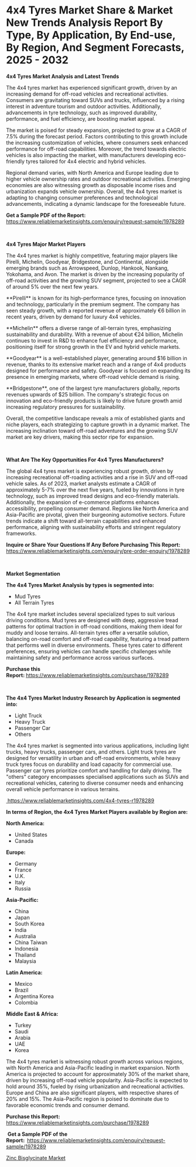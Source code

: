 <p><h1>4x4 Tyres Market Share & Market New Trends Analysis Report By Type, By Application, By End-use, By Region, And Segment Forecasts, 2025 - 2032</h1></p><p><strong>4x4 Tyres Market Analysis and Latest Trends</strong></p>
<p><p>The 4x4 tyres market has experienced significant growth, driven by an increasing demand for off-road vehicles and recreational activities. Consumers are gravitating toward SUVs and trucks, influenced by a rising interest in adventure tourism and outdoor activities. Additionally, advancements in tyre technology, such as improved durability, performance, and fuel efficiency, are boosting market appeal.</p><p>The market is poised for steady expansion, projected to grow at a CAGR of 7.5% during the forecast period. Factors contributing to this growth include the increasing customization of vehicles, where consumers seek enhanced performance for off-road capabilities. Moreover, the trend towards electric vehicles is also impacting the market, with manufacturers developing eco-friendly tyres tailored for 4x4 electric and hybrid vehicles.</p><p>Regional demand varies, with North America and Europe leading due to higher vehicle ownership rates and outdoor recreational activities. Emerging economies are also witnessing growth as disposable income rises and urbanization expands vehicle ownership. Overall, the 4x4 tyres market is adapting to changing consumer preferences and technological advancements, indicating a dynamic landscape for the foreseeable future.</p></p>
<p><strong>Get a Sample PDF of the Report:&nbsp;</strong> <a href="https://www.reliablemarketinsights.com/enquiry/request-sample/1978289?utm_campaign=3523&utm_medium=2&utm_source=Github&utm_content=ia&utm_term=02042025&utm_id=4x4-tyres">https://www.reliablemarketinsights.com/enquiry/request-sample/1978289</a></p>
<p>&nbsp;</p>
<p><strong>4x4 Tyres Major Market Players</strong></p>
<p><p>The 4x4 tyres market is highly competitive, featuring major players like Pirelli, Michelin, Goodyear, Bridgestone, and Continental, alongside emerging brands such as Arrowspeed, Dunlop, Hankook, Nankang, Yokohama, and Avon. The market is driven by the increasing popularity of off-road activities and the growing SUV segment, projected to see a CAGR of around 5% over the next few years.</p><p>**Pirelli** is known for its high-performance tyres, focusing on innovation and technology, particularly in the premium segment. The company has seen steady growth, with a reported revenue of approximately €6 billion in recent years, driven by demand for luxury 4x4 vehicles.</p><p>**Michelin** offers a diverse range of all-terrain tyres, emphasizing sustainability and durability. With a revenue of about €24 billion, Michelin continues to invest in R&D to enhance fuel efficiency and performance, positioning itself for strong growth in the EV and hybrid vehicle markets.</p><p>**Goodyear** is a well-established player, generating around $16 billion in revenue, thanks to its extensive market reach and a range of 4x4 products designed for performance and safety. Goodyear is focused on expanding its presence in emerging markets, where off-road vehicle demand is rising.</p><p>**Bridgestone**, one of the largest tyre manufacturers globally, reports revenues upwards of $25 billion. The company's strategic focus on innovation and eco-friendly products is likely to drive future growth amid increasing regulatory pressures for sustainability.</p><p>Overall, the competitive landscape reveals a mix of established giants and niche players, each strategizing to capture growth in a dynamic market. The increasing inclination toward off-road adventures and the growing SUV market are key drivers, making this sector ripe for expansion.</p></p>
<p>&nbsp;</p>
<p><strong>What Are The Key Opportunities For 4x4 Tyres Manufacturers?</strong></p>
<p><p>The global 4x4 tyres market is experiencing robust growth, driven by increasing recreational off-roading activities and a rise in SUV and off-road vehicle sales. As of 2023, market analysts estimate a CAGR of approximately 5-7% over the next five years, fueled by innovations in tyre technology, such as improved tread designs and eco-friendly materials. Additionally, the expansion of e-commerce platforms enhances accessibility, propelling consumer demand. Regions like North America and Asia-Pacific are pivotal, given their burgeoning automotive sectors. Future trends indicate a shift toward all-terrain capabilities and enhanced performance, aligning with sustainability efforts and stringent regulatory frameworks.</p></p>
<p><strong>Inquire or Share Your Questions If Any Before Purchasing This Report:</strong> <a href="https://www.reliablemarketinsights.com/enquiry/pre-order-enquiry/1978289?utm_campaign=3523&utm_medium=2&utm_source=Github&utm_content=ia&utm_term=02042025&utm_id=4x4-tyres">https://www.reliablemarketinsights.com/enquiry/pre-order-enquiry/1978289</a></p>
<p>&nbsp;</p>
<p><strong>Market Segmentation</strong></p>
<p><strong>The 4x4 Tyres Market Analysis by types is segmented into:</strong></p>
<p><ul><li>Mud Tyres</li><li>All Terrain Tyres</li></ul></p>
<p><p>The 4x4 tyre market includes several specialized types to suit various driving conditions. Mud tyres are designed with deep, aggressive tread patterns for optimal traction in off-road conditions, making them ideal for muddy and loose terrains. All-terrain tyres offer a versatile solution, balancing on-road comfort and off-road capability, featuring a tread pattern that performs well in diverse environments. These tyres cater to different preferences, ensuring vehicles can handle specific challenges while maintaining safety and performance across various surfaces.</p></p>
<p><strong>Purchase this Report:&nbsp;</strong><a href="https://www.reliablemarketinsights.com/purchase/1978289?utm_campaign=3523&utm_medium=2&utm_source=Github&utm_content=ia&utm_term=02042025&utm_id=4x4-tyres">https://www.reliablemarketinsights.com/purchase/1978289</a></p>
<p>&nbsp;</p>
<p><strong>The 4x4 Tyres Market Industry Research by Application is segmented into:</strong></p>
<p><ul><li>Light Truck</li><li>Heavy Truck</li><li>Passenger Car</li><li>Others</li></ul></p>
<p><p>The 4x4 tyres market is segmented into various applications, including light trucks, heavy trucks, passenger cars, and others. Light truck tyres are designed for versatility in urban and off-road environments, while heavy truck tyres focus on durability and load capacity for commercial use. Passenger car tyres prioritize comfort and handling for daily driving. The "others" category encompasses specialised applications such as SUVs and recreational vehicles, catering to diverse consumer needs and enhancing overall vehicle performance in various terrains.</p></p>
<p><a href="https://www.reliablemarketinsights.com/4x4-tyres-r1978289?utm_campaign=3523&utm_medium=2&utm_source=Github&utm_content=ia&utm_term=02042025&utm_id=4x4-tyres">&nbsp;https://www.reliablemarketinsights.com/4x4-tyres-r1978289</a></p>
<p><strong>In terms of Region, the 4x4 Tyres Market Players available by Region are:</strong></p>
<p>
    <p> <strong> North America: </strong>
        <ul>
            <li>United States</li>
            <li>Canada</li>
        </ul>
        </p> 
    <p> <strong> Europe: </strong>
        <ul>
            <li>Germany</li>
            <li>France</li>
            <li>U.K.</li>
            <li>Italy</li>
            <li>Russia</li>
        </ul>
        </p> 
    <p> <strong> Asia-Pacific: </strong>
        <ul>
            <li>China</li>
            <li>Japan</li>
            <li>South Korea</li>
            <li>India</li>
            <li>Australia</li>
            <li>China Taiwan</li>
            <li>Indonesia</li>
            <li>Thailand</li>
            <li>Malaysia</li>
        </ul>
        </p> 
    <p> <strong> Latin America: </strong>
        <ul>
            <li>Mexico</li>
            <li>Brazil</li>
            <li>Argentina Korea</li>
            <li>Colombia</li>
        </ul>
        </p> 
    <p> <strong> Middle East & Africa: </strong>
        <ul>
            <li>Turkey</li>
            <li>Saudi</li>
            <li>Arabia</li>
            <li>UAE</li>
            <li>Korea</li>
        </ul>
    </p>
    </p>
<p><p>The 4x4 tyres market is witnessing robust growth across various regions, with North America and Asia-Pacific leading in market expansion. North America is projected to account for approximately 30% of the market share, driven by increasing off-road vehicle popularity. Asia-Pacific is expected to hold around 35%, fueled by rising urbanization and recreational activities. Europe and China are also significant players, with respective shares of 20% and 15%. The Asia-Pacific region is poised to dominate due to favorable economic trends and consumer demand.</p></p>
<p><strong>Purchase this Report: </strong><a href="https://www.reliablemarketinsights.com/purchase/1978289?utm_campaign=3523&utm_medium=2&utm_source=Github&utm_content=ia&utm_term=02042025&utm_id=4x4-tyres">https://www.reliablemarketinsights.com/purchase/1978289</a></p>
<p>&nbsp;<strong>Get a Sample PDF of the Report:&nbsp;&nbsp;</strong><a href="https://www.reliablemarketinsights.com/enquiry/request-sample/1978289?utm_campaign=3523&utm_medium=2&utm_source=Github&utm_content=ia&utm_term=02042025&utm_id=4x4-tyres">https://www.reliablemarketinsights.com/enquiry/request-sample/1978289</a></p>
<p><strong></strong></p>
<p><p><a href="https://github.com/tafuaraasswn/Market-Research-Report-List-1/blob/main/zinc-bisglycinate-market.md?utm_campaign=3523&utm_medium=2&utm_source=Github&utm_content=ia&utm_term=02042025&utm_id=4x4-tyres">Zinc Bisglycinate Market</a></p></p>